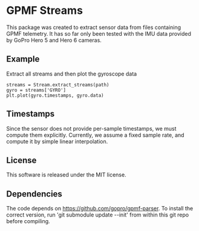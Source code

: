 # GPMF Streams
This package was created to extract sensor data
from files containing GPMF telemetry.
It has so far only been tested with the IMU data provided by GoPro Hero 5 and Hero 6 cameras.

## Example
Extract all streams and then plot the gyroscope data

    streams = Stream.extract_streams(path)
    gyro = streams['GYRO']
    plt.plot(gyro.timestamps, gyro.data)

## Timestamps
Since the sensor does not provide per-sample timestamps,
we must compute them explicitly.
Currently, we assume a fixed sample rate, and compute it by
simple linear interpolation.

## License
This software is released under the MIT license.

## Dependencies
The code depends on https://github.com/gopro/gpmf-parser.
To install the correct version, run 'git submodule update --init' from within
this git repo before compiling.
